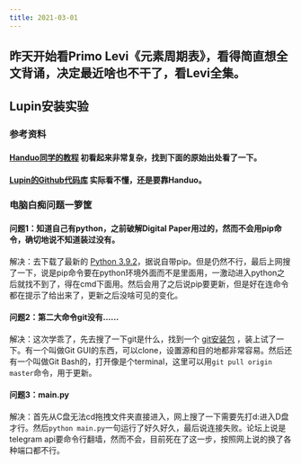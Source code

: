 ```yaml
---
title: 2021-03-01
---
```


## 昨天开始看Primo Levi《元素周期表》，看得简直想全文背诵，决定最近啥也不干了，看Levi全集。
## Lupin安装实验
### 参考资料
#### [Handuo同学的教程](https://cn.logseq.com/t/topic/314) 初看起来非常复杂，找到下面的原始出处看了一下。
#### [Lupin的Github代码库](https://github.com/akhater/Lupin) 实际看不懂，还是要靠Handuo。
### 电脑白痴问题一箩筐
#### 问题1：知道自己有python，之前破解Digital Paper用过的，然而不会用pip命令，确切地说不知道装过没有。
解决：去下载了最新的 [Python 3.9.2](https://www.python.org/downloads/release/python-392/)，据说自带pip。但是仍然不行，最后上网搜了一下，说是pip命令要在python环境外面而不是里面用，一激动进入python之后就找不到了，得在cmd下面用。然后会用了之后说pip要更新，但是好在连命令都在提示了给出来了，更新之后没啥可见的变化。
#### 问题2：第二大命令git没有……
解决：这次学乖了，先去搜了一下git是什么，找到一个 [git安装包](https://git-scm.com/download/win) ，装上试了一下。有一个叫做Git GUI的东西，可以clone，设置源和目的地都非常容易。然后还有一个叫做Git Bash的，打开像是个terminal，这里可以用`git pull origin master`命令，用于更新。
#### 问题3：main.py
解决：首先从C盘无法cd拖拽文件夹直接进入，网上搜了一下需要先打d:进入D盘才行。然后`python main.py`一句运行了好久好久，最后说连接失败。论坛上说是telegram api要命令行翻墙，然而不会，目前死在了这一步，按照网上说的换了各种端口都不行。
####
